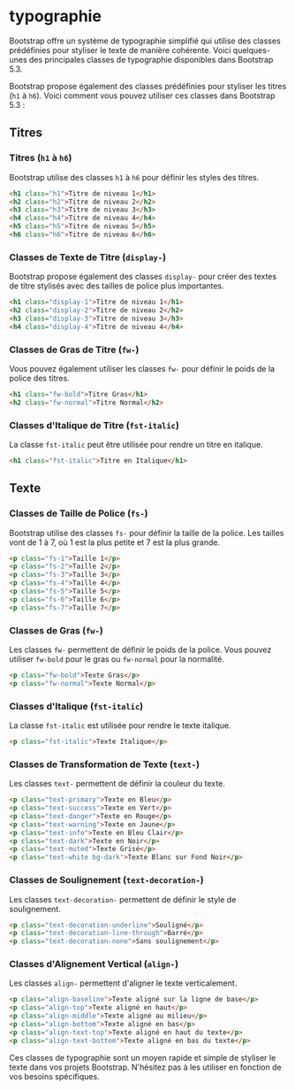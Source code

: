 # typographie

Bootstrap offre un système de typographie simplifié qui utilise des classes prédéfinies pour styliser le texte de manière cohérente. 
Voici quelques-unes des principales classes de typographie disponibles dans Bootstrap 5.3.

Bootstrap propose également des classes prédéfinies pour styliser les titres (`h1` à `h6`). Voici comment vous pouvez utiliser ces classes dans Bootstrap 5.3 :

## Titres

### Titres (`h1` à `h6`)

Bootstrap utilise des classes `h1` à `h6` pour définir les styles des titres.

```html
<h1 class="h1">Titre de niveau 1</h1>
<h2 class="h2">Titre de niveau 2</h2>
<h3 class="h3">Titre de niveau 3</h3>
<h4 class="h4">Titre de niveau 4</h4>
<h5 class="h5">Titre de niveau 5</h5>
<h6 class="h6">Titre de niveau 6</h6>
```

### Classes de Texte de Titre (`display-`)

Bootstrap propose également des classes `display-` pour créer des textes de titre stylisés avec des tailles de police plus importantes.

```html
<h1 class="display-1">Titre de niveau 1</h1>
<h2 class="display-2">Titre de niveau 2</h2>
<h3 class="display-3">Titre de niveau 3</h3>
<h4 class="display-4">Titre de niveau 4</h4>
```

### Classes de Gras de Titre (`fw-`)

Vous pouvez également utiliser les classes `fw-` pour définir le poids de la police des titres.

```html
<h1 class="fw-bold">Titre Gras</h1>
<h2 class="fw-normal">Titre Normal</h2>
```

### Classes d'Italique de Titre (`fst-italic`)

La classe `fst-italic` peut être utilisée pour rendre un titre en italique.

```html
<h1 class="fst-italic">Titre en Italique</h1>
```

## Texte

### Classes de Taille de Police (`fs-`)

Bootstrap utilise des classes `fs-` pour définir la taille de la police. Les tailles vont de 1 à 7, où 1 est la plus petite et 7 est la plus grande.

```html
<p class="fs-1">Taille 1</p>
<p class="fs-2">Taille 2</p>
<p class="fs-3">Taille 3</p>
<p class="fs-4">Taille 4</p>
<p class="fs-5">Taille 5</p>
<p class="fs-6">Taille 6</p>
<p class="fs-7">Taille 7</p>
```

### Classes de Gras (`fw-`)

Les classes `fw-` permettent de définir le poids de la police. Vous pouvez utiliser `fw-bold` pour le gras ou `fw-normal` pour la normalité.

```html
<p class="fw-bold">Texte Gras</p>
<p class="fw-normal">Texte Normal</p>
```

### Classes d'Italique (`fst-italic`)

La classe `fst-italic` est utilisée pour rendre le texte italique.

```html
<p class="fst-italic">Texte Italique</p>
```

### Classes de Transformation de Texte (`text-`)

Les classes `text-` permettent de définir la couleur du texte.

```html
<p class="text-primary">Texte en Bleu</p>
<p class="text-success">Texte en Vert</p>
<p class="text-danger">Texte en Rouge</p>
<p class="text-warning">Texte en Jaune</p>
<p class="text-info">Texte en Bleu Clair</p>
<p class="text-dark">Texte en Noir</p>
<p class="text-muted">Texte Grisé</p>
<p class="text-white bg-dark">Texte Blanc sur Fond Noir</p>
```

### Classes de Soulignement (`text-decoration-`)

Les classes `text-decoration-` permettent de définir le style de soulignement.

```html
<p class="text-decoration-underline">Souligné</p>
<p class="text-decoration-line-through">Barré</p>
<p class="text-decoration-none">Sans soulignement</p>
```

### Classes d'Alignement Vertical (`align-`)

Les classes `align-` permettent d'aligner le texte verticalement.

```html
<p class="align-baseline">Texte aligné sur la ligne de base</p>
<p class="align-top">Texte aligné en haut</p>
<p class="align-middle">Texte aligné au milieu</p>
<p class="align-bottom">Texte aligné en bas</p>
<p class="align-text-top">Texte aligné en haut du texte</p>
<p class="align-text-bottom">Texte aligné en bas du texte</p>
```

Ces classes de typographie sont un moyen rapide et simple de styliser le texte dans vos projets Bootstrap. N'hésitez pas à les utiliser en fonction de vos besoins spécifiques.

